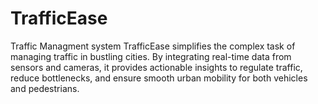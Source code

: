 # TrafficEase
Traffic Managment system 
TrafficEase simplifies the complex task of managing traffic in bustling cities. By integrating real-time data from sensors and cameras, it provides actionable insights to regulate traffic, reduce bottlenecks, and ensure smooth urban mobility for both vehicles and pedestrians.
